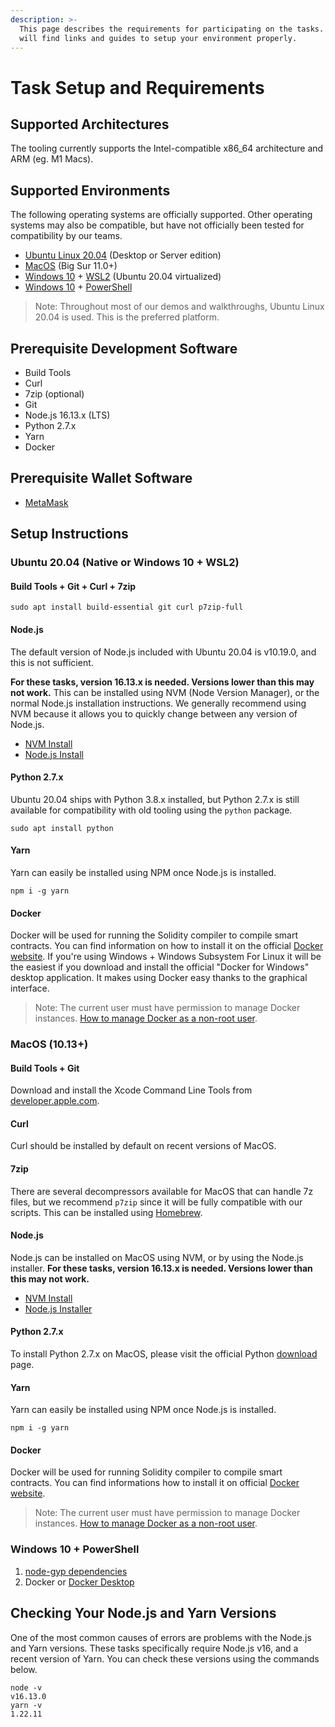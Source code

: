 ```yaml
---
description: >-
  This page describes the requirements for participating on the tasks. Here you
  will find links and guides to setup your environment properly.
---
```


# Task Setup and Requirements

## Supported Architectures

The tooling currently supports the Intel-compatible x86\_64 architecture and ARM (eg. M1 Macs).

## Supported Environments

The following operating systems are officially supported. Other operating systems may also be compatible, but have not officially been tested for compatibility by our teams.

* [Ubuntu Linux 20.04](https://ubuntu.com) (Desktop or Server edition)
* [MacOS](https://www.apple.com/macos/) (Big Sur 11.0+)
* [Windows 10](https://www.microsoft.com/en-us/windows) + [WSL2](https://docs.microsoft.com/en-us/windows/wsl/about) (Ubuntu 20.04 virtualized)
* [Windows 10](https://www.microsoft.com/en-us/windows) + [PowerShell](https://docs.microsoft.com/en-us/powershell/scripting/overview)

> Note: Throughout most of our demos and walkthroughs, Ubuntu Linux 20.04 is used. This is the preferred platform.

## Prerequisite Development Software

* Build Tools
* Curl
* 7zip (optional)
* Git
* Node.js 16.13.x (LTS)
* Python 2.7.x
* Yarn
* Docker

## Prerequisite Wallet Software

* [MetaMask](https://metamask.io/download.html)

## Setup Instructions

### Ubuntu 20.04 (Native or Windows 10 + WSL2)

#### Build Tools + Git + Curl + 7zip

```
sudo apt install build-essential git curl p7zip-full
```

#### Node.js

The default version of Node.js included with Ubuntu 20.04 is v10.19.0, and this is not sufficient.

**For these tasks, version 16.13.x is needed. Versions lower than this may not work.** This can be installed using NVM (Node Version Manager), or the normal Node.js installation instructions. We generally recommend using NVM because it allows you to quickly change between any version of Node.js.

* [NVM Install](https://github.com/nvm-sh/nvm#installing-and-updating)
* [Node.js Install](https://github.com/nodesource/distributions/blob/master/README.md#debinstall)

#### Python 2.7.x

Ubuntu 20.04 ships with Python 3.8.x installed, but Python 2.7.x is still available for compatibility with old tooling using the `python` package.

```
sudo apt install python
```

#### Yarn

Yarn can easily be installed using NPM once Node.js is installed.

```
npm i -g yarn
```

#### Docker

Docker will be used for running the Solidity compiler to compile smart contracts. You can find information on how to install it on the official [Docker website](https://docs.docker.com/get-docker/). If you're using Windows + Windows Subsystem For Linux it will be the easiest if you download and install the official "Docker for Windows" desktop application. It makes using Docker easy thanks to the graphical interface.

> Note: The current user must have permission to manage Docker instances. [How to manage Docker as a non-root user](https://docs.docker.com/engine/install/linux-postinstall/).

### MacOS (10.13+)

#### Build Tools + Git

Download and install the Xcode Command Line Tools from [developer.apple.com](https://developer.apple.com/library/archive/technotes/tn2339/).

#### Curl

Curl should be installed by default on recent versions of MacOS.

#### 7zip

There are several decompressors available for MacOS that can handle 7z files, but we recommend `p7zip` since it will be fully compatible with our scripts. This can be installed using [Homebrew](https://formulae.brew.sh/formula/p7zip).

#### Node.js

Node.js can be installed on MacOS using NVM, or by using the Node.js installer. **For these tasks, version 16.13.x is needed. Versions lower than this may not work.**

* [NVM Install](https://github.com/nvm-sh/nvm#installing-and-updating)
* [Node.js Installer](https://nodejs.org/en/download/)

#### Python 2.7.x

To install Python 2.7.x on MacOS, please visit the official Python [download](https://www.python.org/downloads/release/python-2718/) page.

#### Yarn

Yarn can easily be installed using NPM once Node.js is installed.

```
npm i -g yarn
```

#### Docker

Docker will be used for running Solidity compiler to compile smart contracts. You can find informations how to install it on official [Docker website](https://docs.docker.com/get-docker/).

> Note: The current user must have permission to manage Docker instances. [How to manage Docker as a non-root user](https://docs.docker.com/engine/install/linux-postinstall/).

### Windows 10 + PowerShell

1. [node-gyp dependencies](https://github.com/nodejs/node-gyp#on-windows)
2. Docker or [Docker Desktop](https://docs.docker.com/desktop/windows/install/)

## Checking Your Node.js and Yarn Versions

One of the most common causes of errors are problems with the Node.js and Yarn versions. These tasks specifically require Node.js v16, and a recent version of Yarn. You can check these versions using the commands below.

```
node -v
v16.13.0
yarn -v
1.22.11
```
